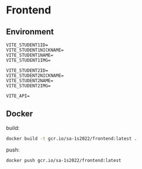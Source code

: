 # Frontend

## Environment

```.env
VITE_STUDENT1ID=
VITE_STUDENT1NICKNAME=
VITE_STUDENT1NAME=
VITE_STUDENT1IMG=

VITE_STUDENT2ID=
VITE_STUDENT2NICKNAME=
VITE_STUDENT2NAME=
VITE_STUDENT2IMG=

VITE_API=
```

## Docker

build:

```bash
docker build -t gcr.io/sa-1s2022/frontend:latest .
```

push:

```bash
docker push gcr.io/sa-1s2022/frontend:latest
```
